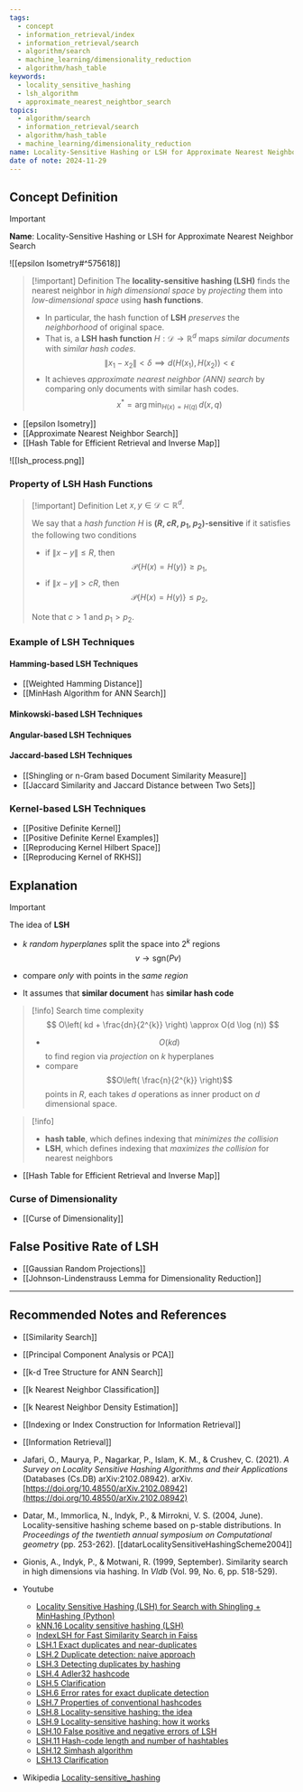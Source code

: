 ```yaml
---
tags:
  - concept
  - information_retrieval/index
  - information_retrieval/search
  - algorithm/search
  - machine_learning/dimensionality_reduction
  - algorithm/hash_table
keywords:
  - locality_sensitive_hashing
  - lsh_algorithm
  - approximate_nearest_neightbor_search
topics:
  - algorithm/search
  - information_retrieval/search
  - algorithm/hash_table
  - machine_learning/dimensionality_reduction
name: Locality-Sensitive Hashing or LSH for Approximate Nearest Neighbor Search
date of note: 2024-11-29
---
```


## Concept Definition

>[!important]
>**Name**: Locality-Sensitive Hashing or LSH for Approximate Nearest Neighbor Search

![[epsilon Isometry#^575618]]

>[!important] Definition
>The **locality-sensitive hashing (LSH)** finds the nearest neighbor in *high dimensional space* by *projecting* them into *low-dimensional space* using **hash functions**.
>- In particular, the hash function of **LSH** *preserves* the *neighborhood* of original space. 
>- That is, a **LSH hash function** $H: \mathcal{D}\to \mathbb{R}^{d}$ maps *similar documents* with *similar hash codes*.
>$$\lVert x_{1} - x_{2} \rVert < \delta  \implies d(H(x_{1}), H(x_{2})) < \epsilon$$
>- It achieves *approximate nearest neighbor (ANN) search* by comparing only documents with similar hash codes. $$x^{*} = \arg\min_{H(x) = H(q)}\,d(x, q)$$

- [[epsilon Isometry]]
- [[Approximate Nearest Neighbor Search]]
- [[Hash Table for Efficient Retrieval and Inverse Map]]


![[lsh_process.png]]

### Property of LSH Hash Functions

>[!important] Definition
>Let $x, y\in \mathcal{D} \subset \mathbb{R}^{d}$. 
>
>We say that a *hash function* $H$ is **($R$, $cR$, $p_{1}$, $p_{2}$)-sensitive** if it satisfies the following two conditions
>- if $\lVert x - y \rVert\le R$, then $$\mathcal{P}\{ H(x) = H(y) \} \ge p_{1},$$
>- if $\lVert x - y \rVert > cR$, then $$\mathcal{P}\{ H(x) = H(y) \} \le p_{2},$$
>  
>Note that $c > 1$ and $p_{1} > p_{2}$.  

### Example of LSH Techniques

#### Hamming-based LSH Techniques


- [[Weighted Hamming Distance]]
- [[MinHash Algorithm for ANN Search]]

#### Minkowski-based LSH Techniques


#### Angular-based LSH Techniques


#### Jaccard-based LSH Techniques

- [[Shingling or n-Gram based Document Similarity Measure]]
- [[Jaccard Similarity and Jaccard Distance between Two Sets]]


### Kernel-based LSH Techniques



- [[Positive Definite Kernel]]
- [[Positive Definite Kernel Examples]]
- [[Reproducing Kernel Hilbert Space]]
- [[Reproducing Kernel of RKHS]]

## Explanation

>[!important]
>The idea of **LSH**
>- $k$ *random hyperplanes* split the space into $2^k$ regions $$v \to \text{sgn}(Pv)$$  
>- compare *only* with points in the *same region*
>  
>
>- It assumes that **similar document** has **similar hash code**


>[!info]
>Search time complexity
>$$
>O\left( kd + \frac{dn}{2^{k}} \right) \approx O(d \log (n))
>$$
>- $$O(kd)$$ to find region via *projection* on $k$ hyperplanes
>- compare $$O\left( \frac{n}{2^{k}} \right)$$ points in $R$, each takes $d$ operations as inner product on $d$ dimensional space. 

>[!info]
>- **hash table**, which defines indexing that *minimizes the collision*
>- **LSH**, which defines indexing that *maximizes the collision* for nearest neighbors

- [[Hash Table for Efficient Retrieval and Inverse Map]]

### Curse of Dimensionality

- [[Curse of Dimensionality]]



## False Positive Rate of LSH




- [[Gaussian Random Projections]]
- [[Johnson-Lindenstrauss Lemma for Dimensionality Reduction]]




-----------
##  Recommended Notes and References


- [[Similarity Search]]
- [[Principal Component Analysis or PCA]]
- [[k-d Tree Structure for ANN Search]]
- [[k Nearest Neighbor Classification]]
- [[k Nearest Neighbor Density Estimation]]

- [[Indexing or Index Construction for Information Retrieval]]
- [[Information Retrieval]]


- Jafari, O., Maurya, P., Nagarkar, P., Islam, K. M., & Crushev, C. (2021). _A Survey on Locality Sensitive Hashing Algorithms and their Applications_ (Databases (Cs.DB) arXiv:2102.08942). arXiv. [https://doi.org/10.48550/arXiv.2102.08942](https://doi.org/10.48550/arXiv.2102.08942)
- Datar, M., Immorlica, N., Indyk, P., & Mirrokni, V. S. (2004, June). Locality-sensitive hashing scheme based on p-stable distributions. In _Proceedings of the twentieth annual symposium on Computational geometry_ (pp. 253-262). [[datarLocalitySensitiveHashingScheme2004]]
- Gionis, A., Indyk, P., & Motwani, R. (1999, September). Similarity search in high dimensions via hashing. In _Vldb_ (Vol. 99, No. 6, pp. 518-529).

- Youtube
	- [Locality Sensitive Hashing (LSH) for Search with Shingling + MinHashing (Python)](https://www.youtube.com/watch?v=e_SBq3s20M8&list=PLIUOU7oqGTLhlWpTz4NnuT3FekouIVlqc&index=5)
	- [kNN.16 Locality sensitive hashing (LSH)](https://www.youtube.com/watch?v=LqcwaW2YE_c)
	- [IndexLSH for Fast Similarity Search in Faiss](https://www.youtube.com/watch?v=ZLfdQq_u7Eo)
	- [LSH.1 Exact duplicates and near-duplicates](https://www.youtube.com/watch?v=356GoYkmYKg)
	- [LSH.2 Duplicate detection: naive approach](https://www.youtube.com/watch?v=4h_cUtXQpzI)
	- [LSH.3 Detecting duplicates by hashing](https://www.youtube.com/watch?v=hIBN1fMBHzQ)
	- [LSH.4 Adler32 hashcode](https://www.youtube.com/watch?v=BWqH4O7OuyY)
	- [LSH.5 Clarification](https://www.youtube.com/watch?v=fRuIU5aqa-M)
	- [LSH.6 Error rates for exact duplicate detection](https://www.youtube.com/watch?v=zxF-3yZPGzU)
	- [LSH.7 Properties of conventional hashcodes](https://www.youtube.com/watch?v=4DEAWbwOiKI)
	- [LSH.8 Locality-sensitive hashing: the idea](https://www.youtube.com/watch?v=dgH0NP8Qxa8)
	- [LSH.9 Locality-sensitive hashing: how it works](https://www.youtube.com/watch?v=Arni-zkqMBA)
	- [LSH.10 False positive and negative errors of LSH](https://www.youtube.com/watch?v=h21irtHDsBw)
	- [LSH.11 Hash-code length and number of hashtables](https://www.youtube.com/watch?v=pPPFlT9Wg-s)
	- [LSH.12 Simhash algorithm](https://www.youtube.com/watch?v=gnraT4N43qo)
	- [LSH.13 Clarification](https://www.youtube.com/watch?v=dEqinx_Ohy8)

- Wikipedia [Locality-sensitive_hashing](https://en.wikipedia.org/wiki/Locality-sensitive_hashing)